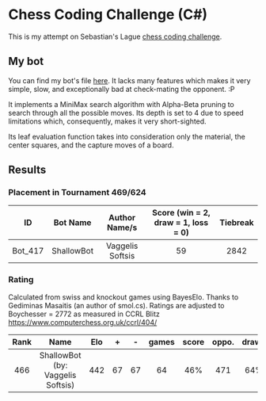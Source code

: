 # Chess Coding Challenge (C#)
This is my attempt on Sebastian's Lague [chess coding challenge](https://github.com/SebLague/Chess-Challenge).

## My bot
You can find my bot's file [here](https://github.com/Vag-Soft/SmallChessChallenge/blob/a0efba619dbb88412ac471b087d24ccd9174a2cf/Chess-Challenge/src/My%20Bot/MyBot.cs).
It lacks many features which makes it very simple, slow, and exceptionally bad at check-mating the opponent. :P

It implements a MiniMax search algorithm with Alpha-Beta pruning to search through all the possible moves.
Its depth is set to 4 due to speed limitations which, consequently, makes it very short-sighted.

Its leaf evaluation function takes into consideration only the material, the center squares, and the capture moves of a board.


## Results
### Placement in Tournament 469/624

| ID  | Bot Name | Author Name/s | Score (win = 2, draw = 1, loss = 0) | Tiebreak
| :---: | :---: | :---: | :---: | :---: |
| Bot_417  | ShallowBot | Vaggelis Softsis  | 59  | 2842  |


### Rating
Calculated from swiss and knockout games using BayesElo. Thanks to Gediminas Masaitis (an author of smol.cs).
Ratings are adjusted to Boychesser = 2772 as measured in CCRL Blitz https://www.computerchess.org.uk/ccrl/404/

| Rank  | Name | Elo | + | - | games | score | oppo. | draws |
| :---: | :---: | :---: | :---: | :---: | :---: | :---: | :---: | :---: |
| 466  | ShallowBot (by: Vaggelis Softsis)  | 442  | 67  | 67  | 64  | 46%  | 471  | 64%  |
